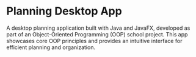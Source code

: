 # Planning Desktop App

A desktop planning application built with Java and JavaFX, developed as part of an Object-Oriented Programming (OOP) school project. This app showcases core OOP principles and provides an intuitive interface for efficient planning and organization.
